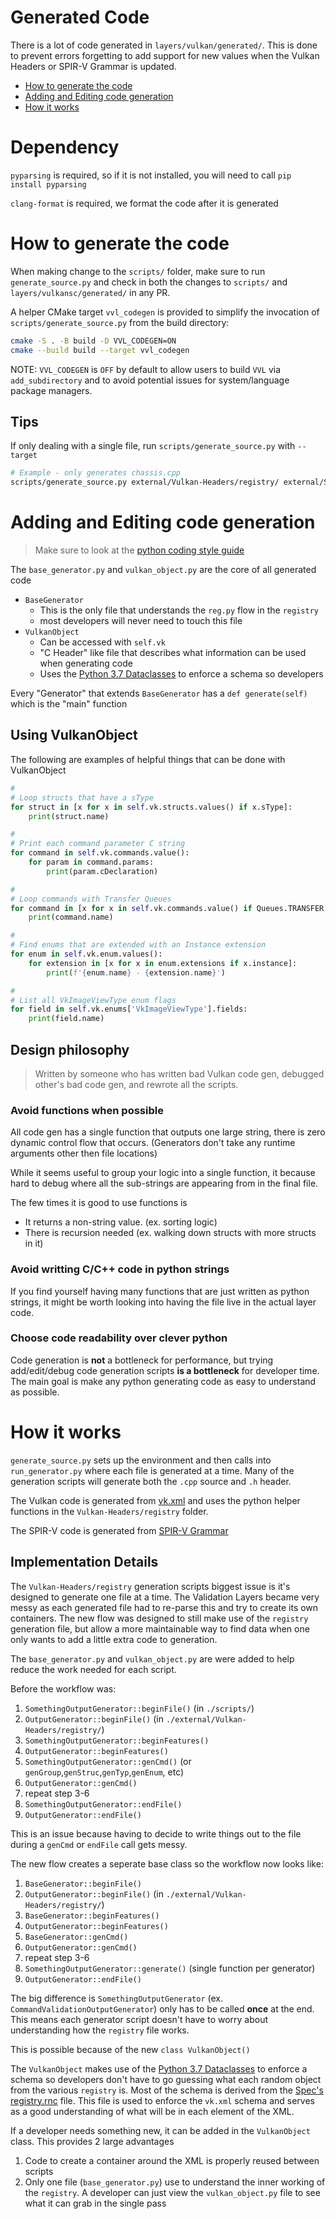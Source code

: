 # Generated Code

There is a lot of code generated in `layers/vulkan/generated/`. This is done to prevent errors forgetting to add support for new
values when the Vulkan Headers or SPIR-V Grammar is updated.

- [How to generate the code](#how-to-generate-the-code)
- [Adding and Editing code generation](#adding-and-editing-code-generation)
- [How it works](#how-it-works)

# Dependency

`pyparsing` is required, so if it is not installed, you will need to call `pip install pyparsing`

`clang-format` is required, we format the code after it is generated

# How to generate the code

When making change to the `scripts/` folder, make sure to run `generate_source.py` and check in both the changes to
`scripts/` and `layers/vulkansc/generated/` in any PR.

A helper CMake target `vvl_codegen` is provided to simplify the invocation of `scripts/generate_source.py` from the build directory:

```bash
cmake -S . -B build -D VVL_CODEGEN=ON
cmake --build build --target vvl_codegen
```

NOTE: `VVL_CODEGEN` is `OFF` by default to allow users to build `VVL` via `add_subdirectory` and to avoid potential issues for system/language package managers.

## Tips

If only dealing with a single file,  run `scripts/generate_source.py` with `--target`

```bash
# Example - only generates chassis.cpp
scripts/generate_source.py external/Vulkan-Headers/registry/ external/SPIRV-Headers/include/spirv/unified1/ --target chassis.cpp
```

# Adding and Editing code generation

> Make sure to look at the [python coding style guide](python_scripts_code_style.md)

The `base_generator.py` and `vulkan_object.py` are the core of all generated code

- `BaseGenerator`
  - This is the only file that understands the `reg.py` flow in the `registry`
  - most developers will never need to touch this file
- `VulkanObject`
  - Can be accessed with `self.vk`
  - "C Header" like file that describes what information can be used when generating code
  - Uses the [Python 3.7 Dataclasses](https://docs.python.org/3/library/dataclasses.html) to enforce a schema so developers

Every "Generator" that extends `BaseGenerator` has a `def generate(self)` which is the "main" function

## Using VulkanObject

The following are examples of helpful things that can be done with VulkanObject

```python
#
# Loop structs that have a sType
for struct in [x for x in self.vk.structs.values() if x.sType]:
    print(struct.name)

#
# Print each command parameter C string
for command in self.vk.commands.value():
    for param in command.params:
        print(param.cDeclaration)

#
# Loop commands with Transfer Queues
for command in [x for x in self.vk.commands.value() if Queues.TRANSFER & x.queues]:
    print(command.name)

#
# Find enums that are extended with an Instance extension
for enum in self.vk.enum.values():
    for extension in [x for x in enum.extensions if x.instance]:
        print(f'{enum.name} - {extension.name}')

#
# List all VkImageViewType enum flags
for field in self.vk.enums['VkImageViewType'].fields:
    print(field.name)
```

## Design philosophy

> Written by someone who has written bad Vulkan code gen, debugged other's bad code gen, and rewrote all the scripts.

### Avoid functions when possible

All code gen has a single function that outputs one large string, there is zero dynamic control flow that occurs. (Generators don't take any runtime arguments other then file locations)

While it seems useful to group your logic into a single function, it because hard to debug where all the sub-strings are appearing from in the final file.

The few times it is good to use functions is

- It returns a non-string value. (ex. sorting logic)
- There is recursion needed (ex. walking down structs with more structs in it)

### Avoid writting C/C++ code in python strings

If you find yourself having many functions that are just written as python strings, it might be worth looking into having the file live in the actual layer code.

### Choose code readability over clever python

Code generation is **not** a bottleneck for performance, but trying add/edit/debug code generation scripts **is a bottleneck** for developer time. The main goal is make any python generating code as easy to understand as possible.

# How it works

`generate_source.py` sets up the environment and then calls into `run_generator.py` where each file is generated at a time. Many of the generation scripts will generate both the `.cpp` source and `.h` header.

The Vulkan code is generated from [vk.xml](https://github.com/KhronosGroup/Vulkan-Headers/blob/main/registry/vk.xml) and uses the python helper functions in the `Vulkan-Headers/registry` folder.

The SPIR-V code is generated from [SPIR-V Grammar](https://github.com/KhronosGroup/SPIRV-Headers/blob/main/include/spirv/unified1/spirv.core.grammar.json)

## Implementation Details

The `Vulkan-Headers/registry` generation scripts biggest issue is it's designed to generate one file at a time.
The Validation Layers became very messy as each generated file had to re-parse this and try to create its own containers.
The new flow was designed to still make use of the `registry` generation file, but allow a more maintainable way to find data when one only wants to add a little extra code to generation.

The `base_generator.py` and `vulkan_object.py` are were added to help reduce the work needed for each script.

Before the workflow was:

1. `SomethingOutputGenerator::beginFile()` (in `./scripts/`)
2. `OutputGenerator::beginFile()` (in `./external/Vulkan-Headers/registry/`)
3. `SomethingOutputGenerator::beginFeatures()`
4. `OutputGenerator::beginFeatures()`
5. `SomethingOutputGenerator::genCmd()` (or `genGroup`,`genStruc`,`genTyp`,`genEnum`, etc)
6. `OutputGenerator::genCmd()`
7. repeat step 3-6
8. `SomethingOutputGenerator::endFile()`
9. `OutputGenerator::endFile()`

This is an issue because having to decide to write things out to the file during a `genCmd` or `endFile` call gets messy.

The new flow creates a seperate base class so the workflow now looks like:

1. `BaseGenerator::beginFile()`
2. `OutputGenerator::beginFile()` (in `./external/Vulkan-Headers/registry/`)
3. `BaseGenerator::beginFeatures()`
4. `OutputGenerator::beginFeatures()`
5. `BaseGenerator::genCmd()`
6. `OutputGenerator::genCmd()`
7. repeat step 3-6
8. `SomethingOutputGenerator::generate()` (single function per generator)
9. `OutputGenerator::endFile()`

The big difference is `SomethingOutputGenerator` (ex. `CommandValidationOutputGenerator`) only has to be called  **once** at the end.
This means each generator script doesn't have to worry about understanding how the `registry` file works.

This is possible because of the new `class VulkanObject()`

The `VulkanObject` makes use of the [Python 3.7 Dataclasses](https://docs.python.org/3/library/dataclasses.html) to enforce a schema so developers don't have to go guessing what each random object from the various `registry` is. Most of the schema is derived from the [Spec's registry.rnc](https://github.com/KhronosGroup/Vulkan-Docs/blob/main/xml/registry.rnc) file. This file is used to enforce the `vk.xml` schema and serves as a good understanding of what will be in each element of the XML.

If a developer needs something new, it can be added in the `VulkanObject` class. This provides 2 large advantages

1. Code to create a container around the XML is properly reused between scripts
2. Only one file (`base_generator.py`) use to understand the inner working of the `registry`. A developer can just view the `vulkan_object.py` file to see what it can grab in the single pass
